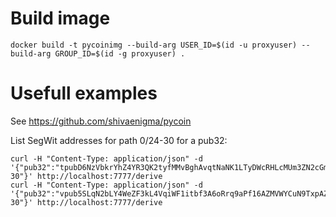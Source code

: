 # Build image

```shell
docker build -t pycoinimg --build-arg USER_ID=$(id -u proxyuser) --build-arg GROUP_ID=$(id -g proxyuser) .
```

# Usefull examples

See https://github.com/shivaenigma/pycoin

List SegWit addresses for path 0/24-30 for a pub32:

```shell
curl -H "Content-Type: application/json" -d '{"pub32":"tpubD6NzVbkrYhZ4YR3QK2tyfMMvBghAvqtNaNK1LTyDWcRHLcMUm3ZN2cGm5BS3MhCRCeCkXQkTXXjiJgqxpqXK7PeUSp86DTTgkLpcjMtpKWk","path":"0/25-30"}' http://localhost:7777/derive
curl -H "Content-Type: application/json" -d '{"pub32":"vpub5SLqN2bLY4WeZF3kL4VqiWF1itbf3A6oRrq9aPf16AZMVWYCuN9TxpAZwCzVgW94TNzZPNc9XAHD4As6pdnExBtCDGYRmNJrcJ4eV9hNqcv","path":"0/25-30"}' http://localhost:7777/derive
```
